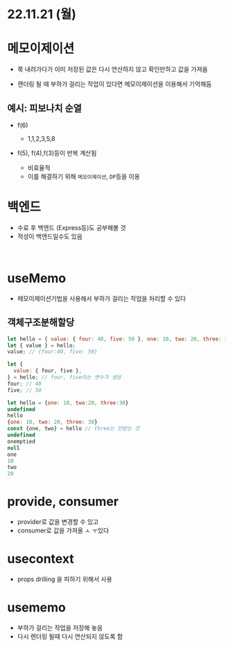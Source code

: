 # 22.11.21 (월)

# 메모이제이션

- 쭉 내려가다가 이미 저장된 값은 다시 연산하지 않고 확인만하고 값을 가져옴

- 랜더링 될 때 부하가 걸리는 작업이 있다면 메모이제이션을 이용해서 기억해둠

## 예시: 피보나치 순열

- f(6)

  - 1,1,2,3,5,8

- f(5), f(4),f(3)등이 반복 계산됨
  - 비효율적
  - 이를 해결하기 위해 `메모이제이션`, `DP`등을 이용

# 백엔드

- 수료 후 백엔드 (Express등)도 공부해볼 것
- 적성이 백엔드일수도 있음

<br>

# useMemo

- 메모이제이션기법을 사용해서 부하가 걸리는 작업을 처리할 수 있다

## 객체구조분해할당

```jsx
let hello = { value: { four: 40, five: 50 }, one: 10, two: 20, three: 30 };
let { value } = hello;
value; // {four:40, five: 50}
```

```jsx
let {
  value: { four, five },
} = hello; // four, five라는 변수가 생성
four; // 40
five; // 50
```

```js
let hello = {one: 10, two:20, three:30}
undefined
hello
{one: 10, two: 20, three: 30}
const {one, two} = hello // three는 안받는 것
undefined
onemptied
null
one
10
two
20
```

# provide, consumer

- provider로 값을 변경할 수 있고
- consumer로 값을 가져올 ㅅ ㅜ있다

# usecontext

- props drilling 을 피하기 위해서 사용

# usememo

- 부하가 걸리는 작업을 저장해 놓음
- 다시 렌더링 될때 다시 연산되지 않도록 함
